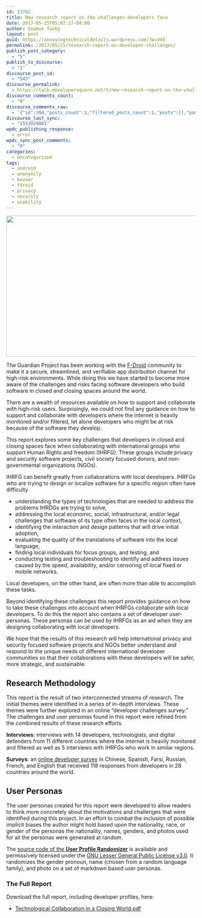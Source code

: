 ```yaml
---
id: 13762
title: New research report on the challenges developers face
date: 2017-05-15T05:07:17-04:00
author: Seamus Tuohy
layout: post
guid: https://annoyingtechnicaldetails.wordpress.com/?p=344
permalink: /2017/05/15/research-report-on-developer-challenges/
publish_post_category:
  - "5"
publish_to_discourse:
  - "1"
discourse_post_id:
  - "543"
discourse_permalink:
  - https://talk.developersquare.net/t/new-research-report-on-the-challenges-developers-face/394
discourse_comments_count:
  - "0"
discourse_comments_raw:
  - '{"id":394,"posts_count":1,"filtered_posts_count":1,"posts":[],"participants":[{"id":19,"username":"gpadmin","avatar_template":"https://avatars.discourse.org/v2/letter/g/d07c76/{size}.png"}]}'
discourse_last_sync:
  - "1553029881"
wpdc_publishing_response:
  - error
wpdc_sync_post_comments:
  - "0"
categories:
  - Uncategorized
tags:
  - android
  - anonymity
  - bazaar
  - fdroid
  - privacy
  - security
  - usability
---
```

[<img class="aligncenter size-full wp-image-13792" src="https://guardianproject.info/wp-content/uploads/2017/06/tccw.png" alt="" width="845" height="375" srcset="https://guardianproject.info/wp-content/uploads/2017/06/tccw.png 845w, https://guardianproject.info/wp-content/uploads/2017/06/tccw-300x133.png 300w, https://guardianproject.info/wp-content/uploads/2017/06/tccw-768x341.png 768w" sizes="(max-width: 845px) 100vw, 845px" />](https://guardianproject.info/wp-content/uploads/2017/06/tccw.png)

The Guardian Project has been working with the <a href="https://f-droid.org" target="_blank" rel="noopener noreferrer">F-Droid</a> community to make it a secure, streamlined, and verifiable app distribution channel for high-risk environments. While doing this we have started to become more aware of the challenges and risks facing software developers who build software in closed and closing spaces around the world.

There are a wealth of resources available on how to support and collaborate with high-risk users. Surprisingly, we could not find any guidance on how to support and collaborate with developers where the internet is heavily monitored and/or filtered, let alone developers who might be at risk because of the software they develop.

This report explores some key challenges that developers in closed and closing spaces face when collaborating with international groups who support Human Rights and freedom (IHRFG). These groups include privacy and security software projects, civil society focused donors, and non-governmental organizations (NGOs).

IHRFG can benefit greatly from collaborations with local developers. IHRFGs who are trying to design or localize software for a specific region often have difficulty

  * understanding the types of technologies that are needed to address the problems IHRDGs are trying to solve,
  * addressing the local economic, social, infrastructural, and/or legal challenges that software of its type often faces in the local context,
  * identifying the interaction and design patterns that will drive initial adoption,
  * evaluating the quality of the translations of software into the local language,
  * finding local individuals for focus groups, and testing, and
  * conducting testing and troubleshooting to identify and address issues caused by the speed, availability, and/or censoring of local fixed or mobile networks.

Local developers, on the other hand, are often more than able to accomplish these tasks.

Beyond identifying these challenges this report provides guidance on how to take these challenges into account when IHRFGs collaborate with local developers. To do this the report also contains a set of developer user-personas. These personas can be used by IHRFGs as an aid when they are designing collaborating with local developers.

We hope that the results of this research will help international privacy and security focused software projects and NGOs better understand and respond to the unique needs of different international developer communities so that their collaborations with these developers will be safer, more strategic, and sustainable.

## Research Methodology

This report is the result of two interconnected streams of research. The initial themes were identified in a series of in-depth interviews. These themes were further explored in an online “developer challenges survey.” The challenges and user personas found in this report were refined from the combined results of these research efforts.

**Interviews**: interviews with 14 developers, technologists, and digital defenders from 11 different countries where the internet is heavily monitored and filtered as well as 5 interviews with IHRFGs who work in similar regions.

**Surveys**: an [online developer survey](https://challenges.tech/) in Chinese, Spanish, Farsi, Russian, French, and English that received 118 responses from developers in 28 countries around the world.

## User Personas

The user personas created for this report were developed to allow readers to think more concretely about the motivations and challenges that were identified during this project. In an effort to combat the inclusion of possible implicit biases the author might hold based upon the nationality, race, or gender of the personas the nationality, names, genders, and photos used for all the personas were generated at random.

The [source code of the **User Profile Randomizer**](https://github.com/seamustuohy/user_profile_randomizer) is available and permissively licensed under the [GNU Lesser General Public License v3.0](https://github.com/seamustuohy/user_profile_randomizer/blob/master/LICENSE). It randomizes the gender pronoun, name (chosen from a random language family), and photo on a set of markdown based user personas.

### The Full Report

Download the full report, including developer profiles, here:

  * [Technological Collaboration in a Closing World.pdf](https://guardianproject.info/wp-content/uploads/2017/06/Technological-Collaboration-in-a-Closing-World-1.pdf)